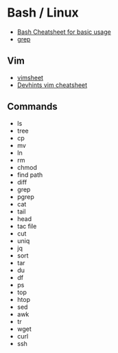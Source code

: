 ---
---

# Bash / Linux

- [Bash Cheatsheet for basic usage](https://devhints.io/bash)
- [grep](https://devhints.io/grep)

## Vim

- [vimsheet](https://vimsheet.com/)
- [Devhints vim cheatsheet](https://devhints.io/vim)

## Commands

- ls
- tree
- cp
- mv
- ln
- rm
- chmod
- find path
- diff
- grep
- pgrep
- cat
- tail
- head
- tac file
- cut
- uniq
- jq
- sort
- tar
- du
- df
- ps
- top
- htop
- sed
- awk
- tr
- wget
- curl
- ssh
